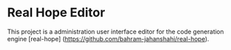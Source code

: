 # Real Hope Editor
This project is a administration user interface editor for the code generation engine [real-hope] (https://github.com/bahram-jahanshahi/real-hope).


